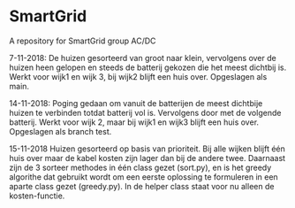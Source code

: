 # SmartGrid

A repository for SmartGrid group AC/DC

7-11-2018:
De huizen gesorteerd van groot naar klein, vervolgens over de huizen heen gelopen
en steeds de batterij gekozen die het meest dichtbij is. Werkt voor wijk1 en wijk 3,
bij wijk2 blijft een huis over. Opgeslagen als main.

14-11-2018:
Poging gedaan om vanuit de batterijen de meest dichtbije huizen te verbinden totdat batterij vol is. Vervolgens door met de volgende batterij. Werkt voor wijk 2, maar bij
wijk1 en wijk3 blijft een huis over. Opgeslagen als branch test.

15-11-2018
Huizen gesorteerd op basis van prioriteit. Bij alle wijken blijft één huis over maar de kabel kosten zijn lager dan bij de andere twee. Daarnaast zijn de 3 sorteer methodes in één class gezet (sort.py), en is het greedy algorithe dat gebruikt wordt om een eerste oplossing te formuleren in een aparte class gezet (greedy.py). In de helper class staat voor nu alleen de kosten-functie.
